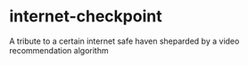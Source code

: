 # internet-checkpoint
A tribute to a certain internet safe haven sheparded by a video recommendation algorithm
